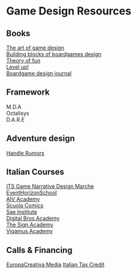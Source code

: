 # Game Design Resources

## Books
[The art of game design](https://www.amazon.it/Art-Game-Design-Lenses-Second/dp/1466598646) <br>
[Building blocks of boardgames design](https://www.amazon.it/Building-Blocks-Tabletop-Game-Design/dp/1138365521) <br>
[Theory of fun](https://www.amazon.it/Theory-Game-Design-Raph-Koster/dp/1932111972) <br>
[Level up!](https://www.amazon.com/Level-Up-Guide-Great-Design/dp/047068867X) <br>
[Boardgame design journal](https://amzn.eu/d/cYAThwU) <br>

## Framework
M.D.A <br>
Octalisys <br>
D.A.R.E <br>

## Adventure design
[Handle Rumors](https://youtu.be/QIX2Ry_dP_4?si=NGhbXDKSx6TJsLgj)

## Italian Courses
[ITS Game Narrative Design Marche](https://itsturismomarche.it/corsi/game-narrative-designer-its.php?utm_source=facebook&utm_medium=cpc&utm_campaign=ITS+24%2F26+-+TOFU+-+Marche+-+Conversione&utm_content=Generico+-+Game&utm_id=120213477537990260&utm_term=120213477803610260&fbclid=PAZXh0bgNhZW0BMAABpj0iFdMV419H7wmLk0goJyup7yVZ4xoffkdx3HrIkdza6u7AkCRfwTb51w_aem_ZWdZJ5B3Q1Q1dL1vF3ArMw) <br>
[EventHorizonSchool](https://www.eventhorizonschool.com/) <br>
[AIV Academy](https://www.aiv01.it/) <br>
[Scuola Comics](https://scuolacomics.com/) <br>
[Sae Institute](https://www.sae.edu/ita/courses/produzione-game/) <br>
[Digital Bros Academy](https://dbgameacademy.it/) <br>
[The Sign Academy](https://thesign.academy/) <br>
[Vigamus Academy](https://corsi.vigamusacademy.com/home/course/corso-di-game-design-intensivo/1) <br>

## Calls & Financing
[EuropaCreativa Media](https://www.europacreativa-media.it/sostegni-finanziari/videogame)
[Italian Tax Credit](https://iideassociation.com/supporto/tax-credit/)
